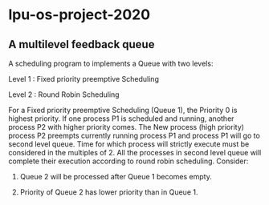 # lpu-os-project-2020



## A multilevel feedback queue

 A scheduling program to implements a Queue with two levels:
 
Level 1 : Fixed priority preemptive Scheduling

Level 2 : Round Robin Scheduling

For a Fixed priority preemptive Scheduling (Queue 1),
the Priority 0 is highest priority. 
If one process P1 is scheduled and running, another process P2 with higher priority comes. 
The New process (high priority) process P2 preempts currently running process P1 and process P1
will go to second level queue.
Time for which process will strictly execute must be
considered in the multiples of 2.
All the processes in second level queue will complete their execution according to round
robin scheduling.
Consider: 
1. Queue 2 will be processed after Queue 1 becomes empty.

2. Priority of Queue 2 has lower priority than in Queue 1.


